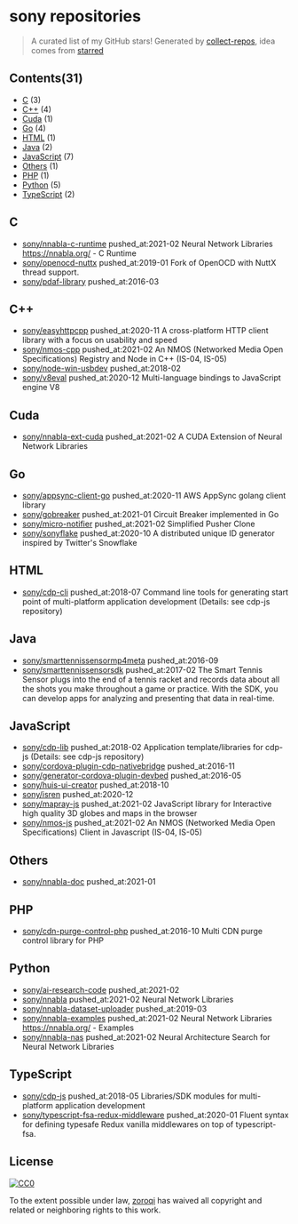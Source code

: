 # sony repositories


> A curated list of my GitHub stars!  Generated by [collect-repos](https://github.com/zoroqi/collect-repos), idea comes from [starred](https://github.com/maguowei/starred)  


## Contents(31)

- [C](#c) (3)
- [C++](#c++) (4)
- [Cuda](#cuda) (1)
- [Go](#go) (4)
- [HTML](#html) (1)
- [Java](#java) (2)
- [JavaScript](#javascript) (7)
- [Others](#others) (1)
- [PHP](#php) (1)
- [Python](#python) (5)
- [TypeScript](#typescript) (2)

## C

- [sony/nnabla-c-runtime](https://github.com/sony/nnabla-c-runtime) pushed_at:2021-02 Neural Network Libraries https://nnabla.org/ - C Runtime
- [sony/openocd-nuttx](https://github.com/sony/openocd-nuttx) pushed_at:2019-01 Fork of OpenOCD with NuttX thread support.
- [sony/pdaf-library](https://github.com/sony/pdaf-library) pushed_at:2016-03 

## C++

- [sony/easyhttpcpp](https://github.com/sony/easyhttpcpp) pushed_at:2020-11 A cross-platform HTTP client library with a focus on usability and speed
- [sony/nmos-cpp](https://github.com/sony/nmos-cpp) pushed_at:2021-02 An NMOS (Networked Media Open Specifications) Registry and Node in C++ (IS-04, IS-05)
- [sony/node-win-usbdev](https://github.com/sony/node-win-usbdev) pushed_at:2018-02 
- [sony/v8eval](https://github.com/sony/v8eval) pushed_at:2020-12 Multi-language bindings to JavaScript engine V8

## Cuda

- [sony/nnabla-ext-cuda](https://github.com/sony/nnabla-ext-cuda) pushed_at:2021-02 A CUDA Extension of Neural Network Libraries

## Go

- [sony/appsync-client-go](https://github.com/sony/appsync-client-go) pushed_at:2020-11 AWS AppSync golang client library
- [sony/gobreaker](https://github.com/sony/gobreaker) pushed_at:2021-01 Circuit Breaker implemented in Go
- [sony/micro-notifier](https://github.com/sony/micro-notifier) pushed_at:2021-02 Simplified Pusher Clone
- [sony/sonyflake](https://github.com/sony/sonyflake) pushed_at:2020-10 A distributed unique ID generator inspired by Twitter's Snowflake

## HTML

- [sony/cdp-cli](https://github.com/sony/cdp-cli) pushed_at:2018-07 Command line tools for generating start point of multi-platform application development (Details: see cdp-js repository)

## Java

- [sony/smarttennissensormp4meta](https://github.com/sony/smarttennissensormp4meta) pushed_at:2016-09 
- [sony/smarttennissensorsdk](https://github.com/sony/smarttennissensorsdk) pushed_at:2017-02 The Smart Tennis Sensor plugs into the end of a tennis racket and records data about all the shots you make throughout a game or practice. With the SDK, you can develop apps for analyzing and presenting that data in real-time.

## JavaScript

- [sony/cdp-lib](https://github.com/sony/cdp-lib) pushed_at:2018-02 Application template/libraries for cdp-js (Details: see cdp-js repository)
- [sony/cordova-plugin-cdp-nativebridge](https://github.com/sony/cordova-plugin-cdp-nativebridge) pushed_at:2016-11 
- [sony/generator-cordova-plugin-devbed](https://github.com/sony/generator-cordova-plugin-devbed) pushed_at:2016-05 
- [sony/huis-ui-creator](https://github.com/sony/huis-ui-creator) pushed_at:2018-10 
- [sony/isren](https://github.com/sony/isren) pushed_at:2020-12 
- [sony/mapray-js](https://github.com/sony/mapray-js) pushed_at:2021-02 JavaScript library for Interactive high quality 3D globes and maps in the browser
- [sony/nmos-js](https://github.com/sony/nmos-js) pushed_at:2021-02 An NMOS (Networked Media Open Specifications) Client in Javascript (IS-04, IS-05)

## Others

- [sony/nnabla-doc](https://github.com/sony/nnabla-doc) pushed_at:2021-01 

## PHP

- [sony/cdn-purge-control-php](https://github.com/sony/cdn-purge-control-php) pushed_at:2016-10 Multi CDN purge control library for PHP

## Python

- [sony/ai-research-code](https://github.com/sony/ai-research-code) pushed_at:2021-02 
- [sony/nnabla](https://github.com/sony/nnabla) pushed_at:2021-02 Neural Network Libraries
- [sony/nnabla-dataset-uploader](https://github.com/sony/nnabla-dataset-uploader) pushed_at:2019-03 
- [sony/nnabla-examples](https://github.com/sony/nnabla-examples) pushed_at:2021-02 Neural Network Libraries https://nnabla.org/ - Examples
- [sony/nnabla-nas](https://github.com/sony/nnabla-nas) pushed_at:2021-02 Neural Architecture Search for Neural Network Libraries

## TypeScript

- [sony/cdp-js](https://github.com/sony/cdp-js) pushed_at:2018-05 Libraries/SDK modules for multi-platform application development
- [sony/typescript-fsa-redux-middleware](https://github.com/sony/typescript-fsa-redux-middleware) pushed_at:2020-01 Fluent syntax for defining typesafe Redux vanilla middlewares on top of typescript-fsa.


## License

[![CC0](http://mirrors.creativecommons.org/presskit/buttons/88x31/svg/cc-zero.svg)](https://creativecommons.org/publicdomain/zero/1.0/)

To the extent possible under law, [zoroqi](https://github.com/zoroqi) has waived all copyright and related or neighboring rights to this work.
